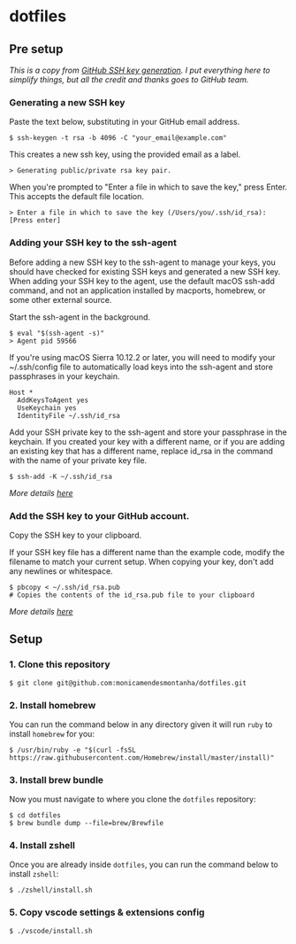 dotfiles
========

## Pre setup

_This is a copy from [GitHub SSH key generation](https://help.github.com/en/articles/generating-a-new-ssh-key-and-adding-it-to-the-ssh-agent). I put everything here to simplify things, but all the credit and thanks goes to GitHub team._

### Generating a new SSH key

Paste the text below, substituting in your GitHub email address.

```
$ ssh-keygen -t rsa -b 4096 -C "your_email@example.com"
```

This creates a new ssh key, using the provided email as a label.

```
> Generating public/private rsa key pair.
```

When you're prompted to "Enter a file in which to save the key," press Enter. This accepts the default file location.

```
> Enter a file in which to save the key (/Users/you/.ssh/id_rsa): [Press enter]
```

### Adding your SSH key to the ssh-agent

Before adding a new SSH key to the ssh-agent to manage your keys, you should have checked for existing SSH keys and generated a new SSH key. When adding your SSH key to the agent, use the default macOS ssh-add command, and not an application installed by macports, homebrew, or some other external source.

Start the ssh-agent in the background.

```
$ eval "$(ssh-agent -s)"
> Agent pid 59566
```

If you're using macOS Sierra 10.12.2 or later, you will need to modify your ~/.ssh/config file to automatically load keys into the ssh-agent and store passphrases in your keychain.

```
Host *
  AddKeysToAgent yes
  UseKeychain yes
  IdentityFile ~/.ssh/id_rsa
```

Add your SSH private key to the ssh-agent and store your passphrase in the keychain. If you created your key with a different name, or if you are adding an existing key that has a different name, replace id_rsa in the command with the name of your private key file.

```
$ ssh-add -K ~/.ssh/id_rsa
```

_More details [here](https://help.github.com/en/articles/generating-a-new-ssh-key-and-adding-it-to-the-ssh-agent)_

### Add the SSH key to your GitHub account.

Copy the SSH key to your clipboard.

If your SSH key file has a different name than the example code, modify the filename to match your current setup. When copying your key, don't add any newlines or whitespace.

```
$ pbcopy < ~/.ssh/id_rsa.pub
# Copies the contents of the id_rsa.pub file to your clipboard
```

_More details [here](https://help.github.com/en/articles/adding-a-new-ssh-key-to-your-github-account)_

## Setup

### 1. Clone this repository

```
$ git clone git@github.com:monicamendesmontanha/dotfiles.git
```

### 2. Install homebrew

You can run the command below in any directory given it will run `ruby` to install `homebrew` for you:

```
$ /usr/bin/ruby -e "$(curl -fsSL https://raw.githubusercontent.com/Homebrew/install/master/install)"
```

### 3. Install brew bundle

Now you must navigate to where you clone the `dotfiles` repository:

```
$ cd dotfiles
$ brew bundle dump --file=brew/Brewfile
```

### 4. Install zshell

Once you are already inside `dotfiles`, you can run the command below to install `zshell`:


```
$ ./zshell/install.sh
```

### 5. Copy vscode settings & extensions config


```
$ ./vscode/install.sh
```